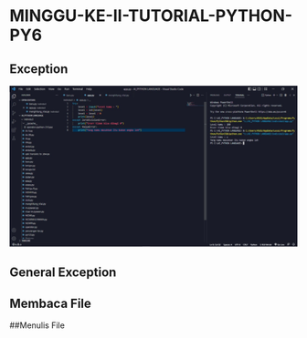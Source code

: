 # MINGGU-KE-II-TUTORIAL-PYTHON-PY6

## Exception

<IMG src="https://github.com/rosalarasati/MINGGU-KE-II-TUTORIAL-PYTHON-PY6/blob/eaa7d95ca26d61d9f252bf8dc92f406211a2c084/IMG-20221016-WA0070.jpg">

## General Exception

## Membaca File

##Menulis File
